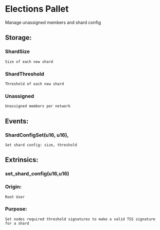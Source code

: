 # Elections Pallet

Manage unassigned members and shard config

## Storage:
### ShardSize
`Size of each new shard`

### ShardThreshold
`Threshold of each new shard`

### Unassigned
`Unassigned members per network`

## Events:
### ShardConfigSet(u16, u16),
`Set shard config: size, threshold`

## Extrinsics:
### set_shard_config(u16,u16)
### Origin:
`Root User`
### Purpose:
`Set nodes required threshold signatures to make a valid TSS signature for a shard`